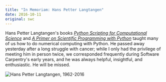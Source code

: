 ```yaml
---
title: "In Memoriam: Hans Petter Langtangen"
date: 2016-10-11
original: swc
---
```


Hans Petter Langtangen's books
*[Python Scripting for Computational Science](https://www.amazon.com/Python-Scripting-Computational-Science-Engineering/dp/3540739157/)*
and
*[A Primer on Scientific Programming with Python](https://www.amazon.com/Scientific-Programming-Computational-Science-Engineering/dp/3642549586/)*
taught many of us how to do numerical computing with Python.
He passed away yesterday after a long struggle with cancer;
while I only had the privilege of meeting him in person twice,
we corresponded frequently during Software Carpentry's early years,
and he was always helpful, insightful, and enthusiastic.
He will be missed.

<img alt="Hans Petter Langtangen, 1962-2016" src="@root/files/2016/10/hans-petter-langtangen.jpg" class="centered">
